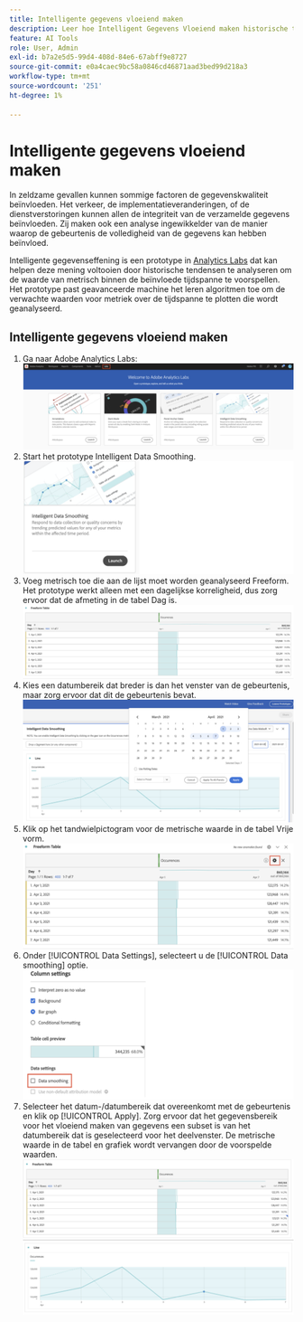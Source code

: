 ```yaml
---
title: Intelligente gegevens vloeiend maken
description: Leer hoe Intelligent Gegevens Vloeiend maken historische tendensen analyseert om de waarde van metrisch binnen een beïnvloede tijdspanne te voorspellen.
feature: AI Tools
role: User, Admin
exl-id: b7a2e5d5-99d4-408d-84e6-67abff9e8727
source-git-commit: e0a4caec9bc58a0846cd46871aad3bed99d218a3
workflow-type: tm+mt
source-wordcount: '251'
ht-degree: 1%

---
```


# Intelligente gegevens vloeiend maken

In zeldzame gevallen kunnen sommige factoren de gegevenskwaliteit beïnvloeden. Het verkeer, de implementatieveranderingen, of de dienstverstoringen kunnen allen de integriteit van de verzamelde gegevens beïnvloeden. Zij maken ook een analyse ingewikkelder van de manier waarop de gebeurtenis de volledigheid van de gegevens kan hebben beïnvloed.

Intelligente gegevenseffening is een prototype in [Analytics Labs](/help/analyze/labs.md) dat kan helpen deze mening voltooien door historische tendensen te analyseren om de waarde van metrisch binnen de beïnvloede tijdspanne te voorspellen. Het prototype past geavanceerde machine het leren algoritmen toe om de verwachte waarden voor metriek over de tijdspanne te plotten die wordt geanalyseerd.

## Intelligente gegevens vloeiend maken

1. Ga naar Adobe Analytics Labs:
   ![Labs](assets/labs.png)
1. Start het prototype Intelligent Data Smoothing.
   ![Prototype starten](assets/intelligent-ds.png)
1. Voeg metrisch toe die aan de lijst moet worden geanalyseerd Freeform. Het prototype werkt alleen met een dagelijkse korreligheid, dus zorg ervoor dat de afmeting in de tabel Dag is.
   ![Metrisch toevoegen](assets/add-metric.png)
1. Kies een datumbereik dat breder is dan het venster van de gebeurtenis, maar zorg ervoor dat dit de gebeurtenis bevat.
   ![Datumbereik](assets/date-range.png)
1. Klik op het tandwielpictogram voor de metrische waarde in de tabel Vrije vorm.
   ![Tandwiel](assets/gear-icon.png)
1. Onder [!UICONTROL Data Settings], selecteert u de [!UICONTROL Data smoothing] optie.
   ![Gegevens vloeiend maken](assets/column-setting.png)
1. Selecteer het datum-/datumbereik dat overeenkomt met de gebeurtenis en klik op [!UICONTROL Apply].
Zorg ervoor dat het gegevensbereik voor het vloeiend maken van gegevens een subset is van het datumbereik dat is geselecteerd voor het deelvenster. De metrische waarde in de tabel en grafiek wordt vervangen door de voorspelde waarden.
   ![Voorspelde waarden](assets/predictive-values.png)
